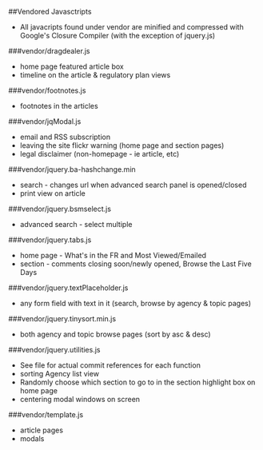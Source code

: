 ##Vendored Javasctripts
  * All javacripts found under vendor are minified and compressed with Google's Closure Compiler (with the exception of jquery.js)

###vendor/dragdealer.js
  * home page featured article box
  * timeline on the article & regulatory plan views

###vendor/footnotes.js
  * footnotes in the articles

###vendor/jqModal.js
  * email and RSS subscription
  * leaving the site flickr warning (home page and section pages)
  * legal disclaimer (non-homepage - ie article, etc)

###vendor/jquery.ba-hashchange.min
  * search - changes url when advanced search panel is opened/closed
  * print view on article

###vendor/jquery.bsmselect.js
  * advanced search - select multiple
  
###vendor/jquery.tabs.js
  * home page - What's in the FR and Most Viewed/Emailed
  * section - comments closing soon/newly opened, Browse the Last Five Days

###vendor/jquery.textPlaceholder.js
  * any form field with text in it (search, browse by agency & topic pages)

###vendor/jquery.tinysort.min.js
  * both agency and topic browse pages (sort by asc & desc)

###vendor/jquery.utilities.js
  * See file for actual commit references for each function
  * sorting Agency list view
  * Randomly choose which section to go to in the section highlight box on home page
  * centering modal windows on screen

###vendor/template.js
  * article pages
  * modals